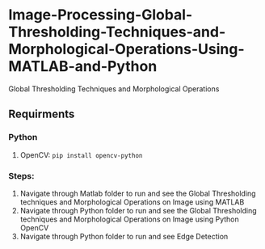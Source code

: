 # Image-Processing-Global-Thresholding-Techniques-and-Morphological-Operations-Using-MATLAB-and-Python
Global Thresholding Techniques and Morphological Operations

## Requirments

### Python
1. OpenCV: `pip install opencv-python`

### Steps:
1. Navigate through Matlab folder to run and see the Global Thresholding techniques and Morphological Operations on Image using MATLAB
2. Navigate through Python folder to run and see the Global Thresholding techniques and Morphological Operations on Image using Python OpenCV
3. Navigate through Python folder to run and see Edge Detection
